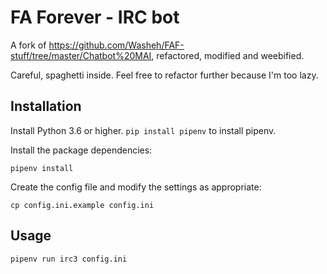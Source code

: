 # FA Forever - IRC bot

A fork of https://github.com/Washeh/FAF-stuff/tree/master/Chatbot%20MAI, refactored, modified and weebified.

Careful, spaghetti inside. Feel free to refactor further because I'm too lazy.

## Installation

Install Python 3.6 or higher.
`pip install pipenv` to install pipenv.

Install the package dependencies:

    pipenv install

Create the config file and modify the settings as appropriate:

    cp config.ini.example config.ini

## Usage

    pipenv run irc3 config.ini

